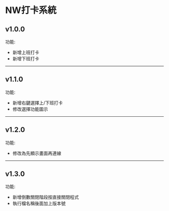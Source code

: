 # NW打卡系統

## v1.0.0
功能:
- 新增上班打卡
- 新增下班打卡
---
## v1.1.0
功能:
- 新增右鍵選擇上/下班打卡
- 修改選擇功能圖示
---
## v1.2.0
功能:
- 修改為先顯示畫面再連線
---
## v1.3.0
功能:
- 新增倒數關閉階段按<Enter>直接關閉程式
- 執行檔名稱後面加上版本號
